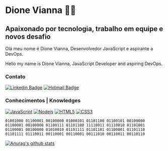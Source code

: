 # Dione Vianna :man_technologist:

## Apaixonado por tecnologia, trabalho em equipe e novos desafio

  Olá meu nome é Dione Vianna, Desenvolvedor JavaScript e aspirante a DevOps.
  
  Hello my name is Dione Vianna, JavaScript Developer and aspiring DevOps.

### Contato

[![Linkedin Badge](https://img.shields.io/badge/-Dione%20Vianna-0078D4?labelColor=52575d&logoWidth=17&style=flat-square&logo=Linkedin&logoColor=white&link=https://www.linkedin.com/in/dione-vianna/)](https://www.linkedin.com/in/dione-vianna/)
[![Hotmail Badge](https://img.shields.io/badge/-DioneG12-0078D4?labelColor=52575d&logoWidth=17&style=flat-square&logo=microsoft-outlook&logoColor=white&link=mailto:dioneg12@hotmail.com)](mailto:dioneg12@hotmail.com)

### Conhecimentos | Knowledges

[![JavaScript](https://img.shields.io/badge/-JavaScript-black?style=flat-square&logo=javascript&link=https://github.com/Dione-Vianna/realmdb)](https://github.com/Dione-Vianna/realmdb)
[![Nodejs](https://img.shields.io/badge/-Nodejs-black?style=flat-square&logo=Node.js&link=https://github.com/Dione-Vianna/nestjs-typeorm/)](https://github.com/Dione-Vianna/nestjs-typeorm/)
[![HTML5](https://img.shields.io/badge/-HTML5-E34F26?style=flat-square&logo=html5&logoColor=white&link=https://github.com/Dione-Vianna/Doe/)](https://github.com/Dione-Vianna/Doe/)
[![CSS3](https://img.shields.io/badge/-CSS3-1572B6?style=flat-square&logo=css3&link=https://github.com/Dione-Vianna/Doe/)](https://github.com/Dione-Vianna/Doe/)

```
01001000 01100001 00100000 01000101 01101100 01100101 00100000 
01100001 00100000 01100111 01101100 11110011 01110010 01101001 
01100001 00100000 01010010 01101111 01101101 01100001 01101110 
01101111 01110011 00110001 00110001 00111010 00110011 00110110 
```


[![Anurag's github stats](https://github-readme-stats.vercel.app/api?username=dione-vianna&show_icons=true&theme=radical)](https://github.com/anuraghazra/github-readme-stats)
